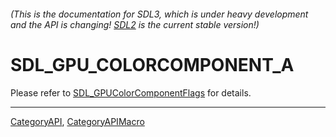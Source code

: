 ###### (This is the documentation for SDL3, which is under heavy development and the API is changing! [SDL2](https://wiki.libsdl.org/SDL2/) is the current stable version!)
# SDL_GPU_COLORCOMPONENT_A

Please refer to [SDL_GPUColorComponentFlags](SDL_GPUColorComponentFlags) for details.

----
[CategoryAPI](CategoryAPI), [CategoryAPIMacro](CategoryAPIMacro)

